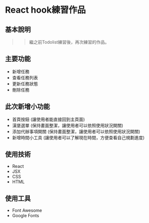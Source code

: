 # React hook練習作品

## 基本說明
> >繼之前Todolist練習後，再次練習的作品。

## 主要功能
*   新增任務
*   查看任務列表
*   更新任務狀態
*   刪除任務

## 此次新增小功能
*   首頁按鈕
(讓使用者能直接回到主頁面)
*   漢堡選單
(保持畫面整潔，讓使用者可以依照使用狀況開關)
*   添加代辦事項開關
(保持畫面整潔，讓使用者可以依照使用狀況開關)
*   新增時間小工具
(讓使用者可以了解現在時間，方便查看自己規劃進度)

## 使用技術
*   React
*   JSX
*   CSS
*   HTML

## 使用工具
*   Font Awesome
*   Google Fonts





